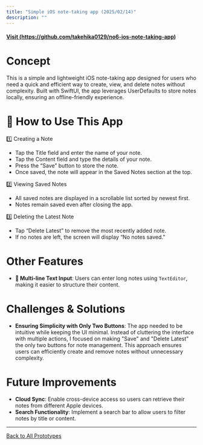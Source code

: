 ```yaml
---
title: "Simple iOS note-taking app (2025/02/14)"
description: ""
---
```


#### [Visit (https://github.com/takehika0129/no6-ios-note-taking-app)](https://github.com/takehika0129/no6-ios-note-taking-app)

# **Concept**
This is a simple and lightweight iOS note-taking app designed for users who need a quick and efficient way to create, view, and delete notes without complexity. Built with SwiftUI, the app leverages UserDefaults to store notes locally, ensuring an offline-friendly experience.

# 📖 **How to Use This App**
1️⃣ Creating a Note
- Tap the Title field and enter the name of your note.
- Tap the Content field and type the details of your note.
- Press the “Save” button to store the note.
- Once saved, the note will appear in the Saved Notes section at the top.

2️⃣ Viewing Saved Notes
- All saved notes are displayed in a scrollable list sorted by newest first.
- Notes remain saved even after closing the app.

3️⃣ Deleting the Latest Note
- Tap “Delete Latest” to remove the most recently added note.
- If no notes are left, the screen will display “No notes saved.”

# **Other Features**
- **📝 Multi-line Text Input**: Users can enter long notes using `TextEditor`, making it easier to structure their content.

# **Challenges & Solutions**  
- **Ensuring Simplicity with Only Two Buttons**: The app needed to be intuitive while keeping the UI minimal. Instead of cluttering the interface with multiple actions, I focused on making "Save" and "Delete Latest" the only two buttons for note management. This approach ensures users can efficiently create and remove notes without unnecessary complexity.

# **Future Improvements**
- **Cloud Sync**: Enable cross-device access so users can retrieve their notes from different Apple devices.
- **Search Functionality**: Implement a search bar to allow users to filter notes by title or content.

---
[Back to All Prototypes](../index.md)

